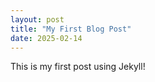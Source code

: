 ```yaml
---
layout: post
title: "My First Blog Post"
date: 2025-02-14
---
```

This is my first post using Jekyll!
